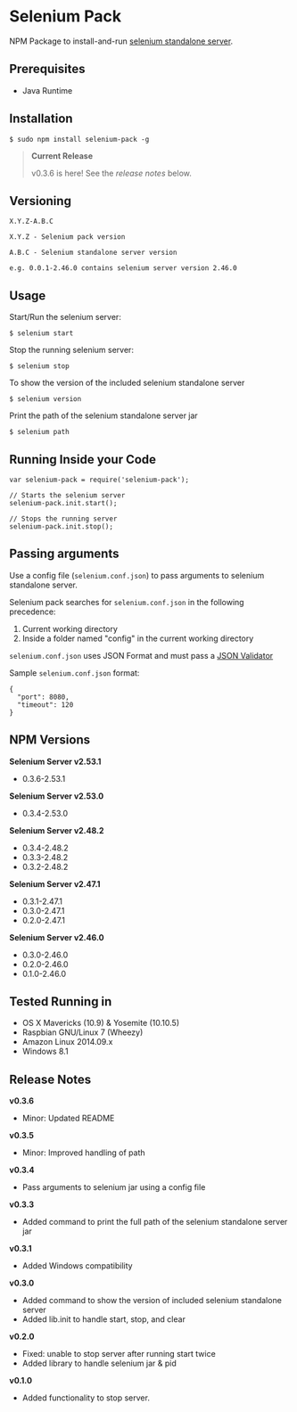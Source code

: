 # Selenium Pack
NPM Package to install-and-run [selenium standalone server](http://docs.seleniumhq.org/download/).

## Prerequisites

- Java Runtime

## Installation

```
$ sudo npm install selenium-pack -g
```

> **Current Release**
>
> v0.3.6 is here! See the _release notes_ below.

## Versioning

```
X.Y.Z-A.B.C

X.Y.Z - Selenium pack version

A.B.C - Selenium standalone server version

e.g. 0.0.1-2.46.0 contains selenium server version 2.46.0
```

## Usage

Start/Run the selenium server:
```
$ selenium start
```

Stop the running selenium server:
```
$ selenium stop
```

To show the version of the included selenium standalone server
```
$ selenium version
```

Print the path of the selenium standalone server jar
```
$ selenium path
```

## Running Inside your Code

```
var selenium-pack = require('selenium-pack');

// Starts the selenium server
selenium-pack.init.start();

// Stops the running server
selenium-pack.init.stop();

```


## Passing arguments

Use a config file (`selenium.conf.json`) to pass arguments to selenium standalone server.

Selenium pack searches for `selenium.conf.json` in the following precedence:

<ol>
  <li>Current working directory</li>
  <li>Inside a folder named "config" in the current working directory</li>
</ol>

`selenium.conf.json` uses JSON Format and must pass a [JSON Validator](http://jsonlint.com)

Sample `selenium.conf.json` format:

```
{
  "port": 8080,
  "timeout": 120
}
```

## NPM Versions

<strong>Selenium Server v2.53.1</strong>
<ul>
  <li>0.3.6-2.53.1</li>
</ul>

<strong>Selenium Server v2.53.0</strong>
<ul>
  <li>0.3.4-2.53.0</li>
</ul>

<strong>Selenium Server v2.48.2</strong>
<ul>
  <li>0.3.4-2.48.2</li>
  <li>0.3.3-2.48.2</li>
  <li>0.3.2-2.48.2</li>
</ul>

<strong>Selenium Server v2.47.1</strong>
<ul>
  <li>0.3.1-2.47.1</li>
  <li>0.3.0-2.47.1</li>
  <li>0.2.0-2.47.1</li>
</ul>

<strong>Selenium Server v2.46.0</strong>
<ul>
  <li>0.3.0-2.46.0</li>
  <li>0.2.0-2.46.0</li>
  <li>0.1.0-2.46.0</li>
</ul>

## Tested Running in

- OS X Mavericks (10.9) & Yosemite (10.10.5)
- Raspbian GNU/Linux 7 (Wheezy)
- Amazon Linux 2014.09.x
- Windows 8.1

## Release Notes

<strong>v0.3.6</strong>
<ul>
  <li>Minor: Updated README</li>
</ul>

<strong>v0.3.5</strong>
<ul>
  <li>Minor: Improved handling of path</li>
</ul>

<strong>v0.3.4</strong>
<ul>
  <li>Pass arguments to selenium jar using a config file</li>
</ul>

<strong>v0.3.3</strong>
<ul>
  <li>Added command to print the full path of the selenium standalone server jar</li>
</ul>

<strong>v0.3.1</strong>
<ul>
  <li>Added Windows compatibility</li>
</ul>

<strong>v0.3.0</strong>
<ul>
  <li>Added command to show the version of included selenium standalone server</li>
  <li>Added lib.init to handle start, stop, and clear</li>
</ul>

<strong>v0.2.0</strong>
<ul>
  <li>Fixed: unable to stop server after running start twice</li>
  <li>Added library to handle selenium jar & pid</li>
</ul>

<strong>v0.1.0</strong>
<ul>
  <li>Added functionality to stop server.</li>
</ul>
